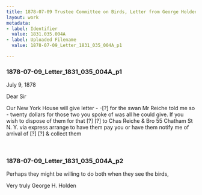 ```yaml
---
title: 1878-07-09 Trustee Committee on Birds, Letter from George Holden, 1831.035.004A
layout: work
metadata:
- label: Identifier
  value: 1831.035.004A
- label: Uploaded Filename
  value: 1878-07-09_Letter_1831_035_004A_p1

---
```

<div class="pages">
<div id="page-1773674">
<h3><a name="page-1773674">1878-07-09_Letter_1831_035_004A_p1</a></h3>
<div class="page-content">
<p>July 9, 1878</p>
<p>Dear Sir</p>
<p>Our New York<span class='line-break'> </span>House will give letter -<span class='line-break'> </span>-[?] for the <span class='line-break'> </span>swan Mr Reiche told<span class='line-break'> </span>me so - twenty dollars<span class='line-break'> </span>for those two you spoke of<span class='line-break'> </span>was all he could give.<span class='line-break'> </span>If you wish to dispose <span class='line-break'> </span>of them for that [?]<span class='line-break'> </span>[?] to Chas Reiche &amp; Bro<span class='line-break'> </span>55 Chatham St N. Y.<span class='line-break'> </span>via express arrange <span class='line-break'> </span>to have them pay you <span class='line-break'> </span>or have them notify<span class='line-break'> </span>me of arrival of [?]<span class='line-break'> </span>[?] &amp; collect them </p>
</div>
</div>
<br />
<div id="page-1773675">
<h3><a name="page-1773675">1878-07-09_Letter_1831_035_004A_p2</a></h3>
<div class="page-content">
<p>Perhaps they might be willing <span class='line-break'> </span>to do both when they see <span class='line-break'> </span>the birds,</p>
<p>Very truly<span class='line-break'> </span>George H. Holden</p>
</div>
</div>
<br />
</div>

